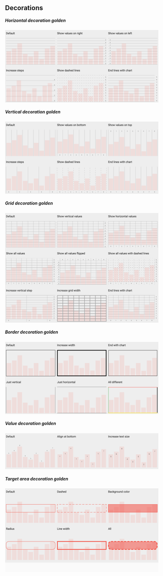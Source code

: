 ## Decorations

##### Horizontal decoration golden
![horizontal_decorations]

##### Vertical decoration golden
![vertical_decorations]

##### Grid decoration golden
![grid_decorations]

##### Border decoration golden
![border_decorations]

##### Value decoration golden
![value_decorations]

##### Target area decoration golden
![target_area_decorations]

[vertical_decorations]: decoration/goldens/vertical_decoration_golden.png
[horizontal_decorations]: decoration/goldens/horizontal_decoration_golden.png
[grid_decorations]: decoration/goldens/grid_decoration_golden.png
[border_decorations]: decoration/goldens/border_decoration_golden.png
[value_decorations]: decoration/goldens/value_decoration_golden.png
[target_area_decorations]: decoration/goldens/target_area_decoration_golden.png